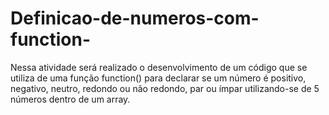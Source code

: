# Definicao-de-numeros-com-function-
Nessa atividade será realizado o desenvolvimento de um código que se utiliza de uma função function() para declarar se um número é positivo, negativo, neutro, redondo ou não redondo, par ou ímpar utilizando-se de 5 números dentro de um array. 
